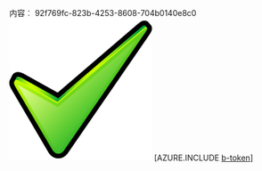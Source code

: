 内容︰ 92f769fc-823b-4253-8608-704b0140e8c0![图像](e4beca9a-a0c8-44a0-b71f-80d74796da99.png)
[AZURE.INCLUDE [b-token](10590907-d78b-4752-b233-3d9e7309f7e4.md)]
